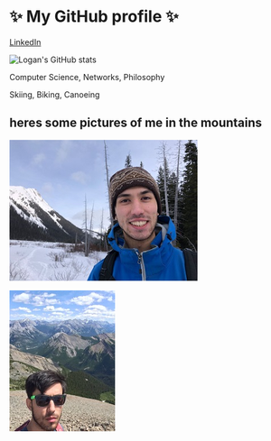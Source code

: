 # ✨ My GitHub profile ✨
[LinkedIn](https://www.linkedin.com/in/logan-perry-din/)

![Logan's GitHub stats](https://github-readme-stats.vercel.app/api?username=logan-pd&theme=tokyonight&show_icons=true&count_private=true)

Computer Science, Networks, Philosophy


Skiing, Biking, Canoeing

## heres some pictures of me in the mountains
![ski pic](ski_photo.jpg)

![sunny mountains](mountains_summer.jpg)

